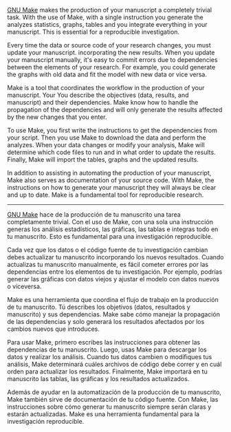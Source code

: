 [GNU Make](https://en.wikipedia.org/wiki/Make_(software)) makes the production of your manuscript a
completely trivial task. With the use of Make, with a single instruction you generate the analyzes
statistics, graphs, tables and you integrate everything in your manuscript. This is essential for
a reproducible investigation.

Every time the data or source code of your research changes, you must update your manuscript.
incorporating the new results. When you update your manuscript manually, it's easy to commit
errors due to dependencies between the elements of your research. For example, you could generate
the graphs with old data and fit the model with new data or vice versa.

Make is a tool that coordinates the workflow in the production of your manuscript. Your
You describe the objectives (data, results, and manuscript) and their dependencies. Make know how to handle
the propagation of the dependencies and will only generate the results affected by the new changes
that you enter.

To use Make, you first write the instructions to get the dependencies from your script.
Then you use Make to download the data and perform the analyzes. When your data changes or
modify your analysis, Make will determine which code files to run and in what order to
update the results. Finally, Make will import the tables, graphs and
the updated results.

In addition to assisting in automating the production of your manuscript, Make also serves as
documentation of your source code. With Make, the instructions on how to generate your manuscript
they will always be clear and up to date. Make is a fundamental tool for
reproducible research.

---

[GNU Make](https://en.wikipedia.org/wiki/Make_(software)) hace de la producción de tu manuscrito una
tarea completamente trivial. Con el uso de Make, con una sola una instrucción generas los análisis
estadísticos, las gráficas, las tablas e integras todo en tu manuscrito. Esto es fundamental para
una investigación reproducible.

Cada vez que los datos o el código fuente de tu investigación cambian debes actualizar tu manuscrito
incorporando los nuevos resultados. Cuando actualizas tu manuscrito manualmente, es fácil cometer
errores por las dependencias entre los elementos de tu investigación. Por ejemplo, podrías generar
las gráficas con datos viejos y ajustar el modelo con datos nuevos o viceversa.

Make es una herramienta que coordina el flujo de trabajo en la producción de tu manuscrito. Tú
describes los objetivos (datos, resultados y manuscrito) y sus dependencias. Make sabe cómo manejar
la propagación de las dependencias y solo generará los resultados afectados por los cambios nuevos
que introduces.

Para usar Make, primero escribes las instrucciones para obtener las dependencias de tu manuscrito.
Luego, usas Make para descargar los datos y realizar los análisis. Cuando tus datos cambien o
modifiques tus análisis, Make determinará cuáles archivos de código debe correr y en cuál orden para
actualizar los resultados. Finalmente, Make importará en tu manuscrito las tablas, las gráficas y
los resultados actualizados.

Además de ayudar en la automatización de la producción de tu manuscrito, Make también sirve de
documentación de tu código fuente. Con Make, las instrucciones sobre cómo generar tu manuscrito
siempre serán claras y estarán actualizadas. Make es una herramienta fundamental para la
investigación reproducible.
